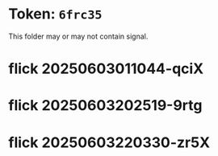 # Token: `6frc35`

This folder may or may not contain signal.
# flick 20250603011044-qciX
# flick 20250603202519-9rtg
# flick 20250603220330-zr5X
